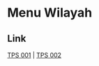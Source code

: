 # Menu Wilayah

## Link

[TPS 001](https://github.com/gigit-pemilu/pemilu-2024-18-lampung/tree/main/pilpres/hitung-suara/sub/18-lampung/sub/03-lampung-utara/sub/06-abung-barat/sub/2007-hujan-mas/sub/001-tps)
 | 
[TPS 002](https://github.com/gigit-pemilu/pemilu-2024-18-lampung/tree/main/pilpres/hitung-suara/sub/18-lampung/sub/03-lampung-utara/sub/06-abung-barat/sub/2007-hujan-mas/sub/002-tps)

